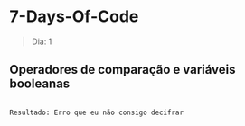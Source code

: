 # 7-Days-Of-Code

> Dia: 1

<h2>Operadores de comparação e variáveis booleanas</h2>

```

Resultado: Erro que eu não consigo decifrar

```
